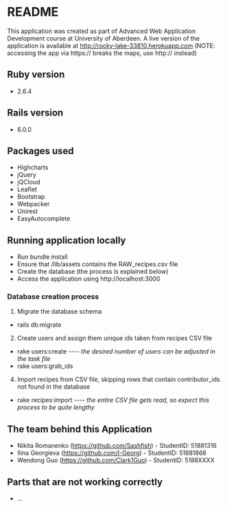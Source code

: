 # README
This application was created as part of Advanced Web Application Development course at University of Aberdeen. A live version of the application is available at http://rocky-lake-33810.herokuapp.com (NOTE: accessing the app via https:// breaks the maps, use http:// instead)
## Ruby version
* 2.6.4
## Rails version
* 6.0.0
## Packages used
* Highcharts
* jQuery
* jQCloud
* Leaflet
* Bootstrap
* Webpacker
* Unirest
* EasyAutocomplete
## Running application locally
* Run bundle install
* Ensure that /lib/assets contains the RAW_recipes.csv file
* Create the database (the process is explained below)
* Access the application using http://localhost:3000
### Database creation process
1. Migrate the database schema
  * rails db:migrate
2. Create users and assign them unique ids taken from recipes CSV file
  * rake users:create ---- _the desired number of users can be adjusted in the task file_
  * rake users:grab_ids
4. Import recipes from CSV file, skipping rows that contain contributor_ids not found in the database
  * rake recipes:import ---- _the entire CSV file gets read, so expect this process to be quite lengthy_
## The team behind this Application
* Nikita Romanenko (https://github.com/Sashfish) - StudentID: 51881316
* Ilina Georgieva (https://github.com/I-Georg)   - StudentID: 51881868
* Wendong Guo (https://github.com/Clark1Guo)     - StudentID: 5188XXXX
## Parts that are not working correctly
* ...
